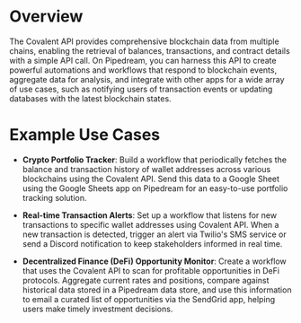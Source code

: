 # Overview

The Covalent API provides comprehensive blockchain data from multiple chains, enabling the retrieval of balances, transactions, and contract details with a simple API call. On Pipedream, you can harness this API to create powerful automations and workflows that respond to blockchain events, aggregate data for analysis, and integrate with other apps for a wide array of use cases, such as notifying users of transaction events or updating databases with the latest blockchain states.

# Example Use Cases

- **Crypto Portfolio Tracker**: Build a workflow that periodically fetches the balance and transaction history of wallet addresses across various blockchains using the Covalent API. Send this data to a Google Sheet using the Google Sheets app on Pipedream for an easy-to-use portfolio tracking solution.

- **Real-time Transaction Alerts**: Set up a workflow that listens for new transactions to specific wallet addresses using Covalent API. When a new transaction is detected, trigger an alert via Twilio's SMS service or send a Discord notification to keep stakeholders informed in real time.

- **Decentralized Finance (DeFi) Opportunity Monitor**: Create a workflow that uses the Covalent API to scan for profitable opportunities in DeFi protocols. Aggregate current rates and positions, compare against historical data stored in a Pipedream data store, and use this information to email a curated list of opportunities via the SendGrid app, helping users make timely investment decisions.
